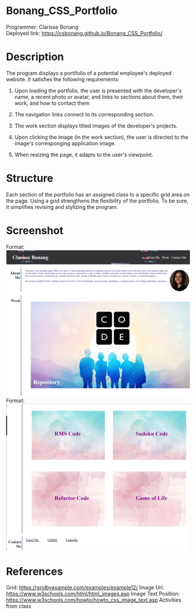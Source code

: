 # Bonang_CSS_Portfolio
Programmer: Clarisse Bonang <br/>
Deployed link: https://csbonang.github.io/Bonang_CSS_Portfolio/

# Description 
The program displays a portifolio of a potential employee's deployed website. It satisfies the following requirements: 

1.  Upon loading the portfolio, the user is presented with the  developer's name, a recent photo or avatar, and links to sections about them, their work, and how to contact them

2. The navigation links connect to its corresponding section. 

3. The work section displays titled images of the developer's projects. 

4. Upon clicking the image (in the work section), the user is directed to the image's corresponging application image. 

5. When resizing the page, it adapts to the user's viewpoint. 


# Structure 
Each section of the portfolio has an assigned class to a specific grid area on the page. 
Using a grid strengthens the flexibility of the portfolio. To be sure, it simplifies revising and stylizing the program.  

# Screenshot 
Format: ![Page1](https://github.com/csbonang/Bonang_CSS_Portfolio/blob/main/images/snapshot_1.PNG)
Format: ![Page2](https://github.com/csbonang/Bonang_CSS_Portfolio/blob/main/images/snapshot_2.PNG)
# References
Grid: 
https://gridbyexample.com/examples/example12/
Image Url: 
https://www.w3schools.com/html/html_images.asp
Image Text Position: 
https://www.w3schools.com/howto/howto_css_image_text.asp
Activities from class 
